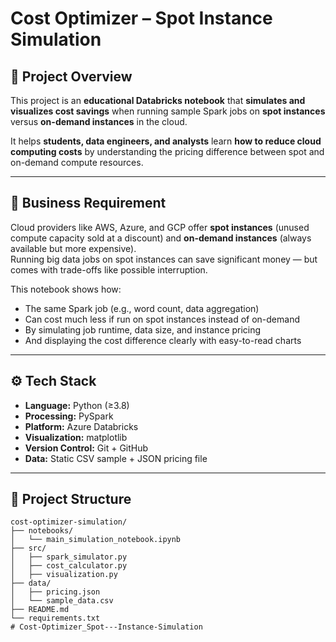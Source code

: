 # Cost Optimizer – Spot Instance Simulation

## 📌 Project Overview

This project is an **educational Databricks notebook** that **simulates and visualizes cost savings** when running sample Spark jobs on **spot instances** versus **on-demand instances** in the cloud.

It helps **students, data engineers, and analysts** learn **how to reduce cloud computing costs** by understanding the pricing difference between spot and on-demand compute resources.

---

## 🎯 Business Requirement

Cloud providers like AWS, Azure, and GCP offer **spot instances** (unused compute capacity sold at a discount) and **on-demand instances** (always available but more expensive).  
Running big data jobs on spot instances can save significant money — but comes with trade-offs like possible interruption.

This notebook shows how:
- The same Spark job (e.g., word count, data aggregation)
- Can cost much less if run on spot instances instead of on-demand
- By simulating job runtime, data size, and instance pricing
- And displaying the cost difference clearly with easy-to-read charts

---

## ⚙️ Tech Stack

- **Language:** Python (≥3.8)
- **Processing:** PySpark
- **Platform:** Azure Databricks
- **Visualization:** matplotlib
- **Version Control:** Git + GitHub
- **Data:** Static CSV sample + JSON pricing file

---

## 📂 Project Structure
```plaintext
cost-optimizer-simulation/
├── notebooks/
│   └── main_simulation_notebook.ipynb
├── src/
│   ├── spark_simulator.py
│   ├── cost_calculator.py
│   ├── visualization.py
├── data/
│   ├── pricing.json
│   └── sample_data.csv
├── README.md
└── requirements.txt
#   C o s t - O p t i m i z e r _ S p o t - - - I n s t a n c e - S i m u l a t i o n  
 